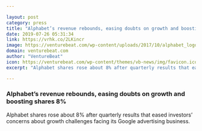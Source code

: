 ```yaml
---

layout: post
category: press
title: "Alphabet’s revenue rebounds, easing doubts on growth and boosting shares 8%"
date: 2019-07-26 05:31:34
link: https://vrhk.co/2LKincr
image: https://venturebeat.com/wp-content/uploads/2017/10/alphabet_logo.jpg?w=1200&strip=all
domain: venturebeat.com
author: "VentureBeat"
icon: https://venturebeat.com/wp-content/themes/vb-news/img/favicon.ico
excerpt: "Alphabet shares rose about 8% after quarterly results that eased investors’ concerns about growth challenges facing its Google advertising business."

---
```


### Alphabet’s revenue rebounds, easing doubts on growth and boosting shares 8%

Alphabet shares rose about 8% after quarterly results that eased investors’ concerns about growth challenges facing its Google advertising business.